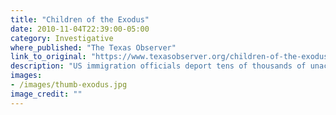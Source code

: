 ```yaml
---
title: "Children of the Exodus"
date: 2010-11-04T22:39:00-05:00
category: Investigative
where_published: "The Texas Observer"
link_to_original: "https://www.texasobserver.org/children-of-the-exodus/"
description: "US immigration officials deport tens of thousands of unaccompanied children to Mexico each year, many of whom grew up in the United States. What, exactly, becomes of them?"
images: 
- /images/thumb-exodus.jpg
image_credit: ""
---
```

